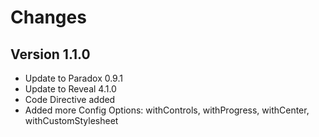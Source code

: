 # Changes

## Version 1.1.0

* Update to Paradox 0.9.1
* Update to Reveal 4.1.0
* Code Directive added
* Added more Config Options: withControls, withProgress, withCenter, withCustomStylesheet
